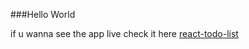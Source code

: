###Hello World

if u wanna see the app live check it here [react-todo-list](https://mouadkasmi.github.io/react-todo-list/)

